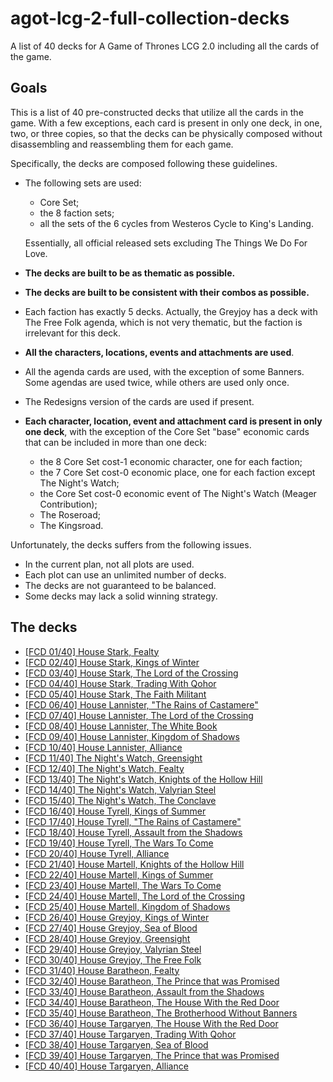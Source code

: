# agot-lcg-2-full-collection-decks
A list of 40 decks for A Game of Thrones LCG 2.0 including all the cards of the game.

## Goals

This is a list of 40 pre-constructed decks that utilize all the cards in the game. With a few exceptions, each card is present in only one deck, in one, two, or three copies, so that the decks can be physically composed without disassembling and reassembling them for each game.

Specifically, the decks are composed following these guidelines.

- The following sets are used:
  - Core Set;
  - the 8 faction sets;
  - all the sets of the 6 cycles from Westeros Cycle to King's Landing.
  
  Essentially, all official released sets excluding The Things We Do For Love.

- **The decks are built to be as thematic as possible.**

- **The decks are built to be consistent with their combos as possible.**

- Each faction has exactly 5 decks. Actually, the Greyjoy has a deck with The Free Folk agenda, which is not very thematic, but the faction is irrelevant for this deck.

- **All the characters, locations, events and attachments are used**.

- All the agenda cards are used, with the exception of some Banners. Some agendas are used twice, while others are used only once.

- The Redesigns version of the cards are used if present.

- **Each character, location, event and attachment card is present in only one deck**, with the exception of the Core Set "base" economic cards that can be included in more than one deck:
  - the 8 Core Set cost-1 economic character, one for each faction;
  - the 7 Core Set cost-0 economic place, one for each faction except The Night's Watch;
  - the Core Set cost-0 economic event of The Night's Watch (Meager Contribution);
  - The Roseroad;
  - The Kingsroad.

Unfortunately, the decks suffers from the following issues.
- In the current plan, not all plots are used.
- Each plot can use an unlimited number of decks.
- The decks are not guaranteed to be balanced.
- Some decks may lack a solid winning strategy. 

## The decks
- [[FCD 01/40] House Stark, Fealty](https://thronesdb.com/deck/view/701617fc-4f6d-4f6d-80c1-811cddb4dcdb)
- [[FCD 02/40] House Stark, Kings of Winter](https://thronesdb.com/deck/view/2f34db6a-7ba9-4681-9d09-46c6926009e6)
- [[FCD 03/40] House Stark, The Lord of the Crossing](https://thronesdb.com/deck/view/7a6d8fd7-71c1-4e57-b9d5-0ff6e56d6f59)
- [[FCD 04/40] House Stark, Trading With Qohor](https://thronesdb.com/deck/view/4ff8de95-8e0d-4c64-82b6-b2d8abaea471)
- [[FCD 05/40] House Stark, The Faith Militant](https://thronesdb.com/deck/view/f86b8613-5e66-4c67-8bd3-d4d75018115a)
- [[FCD 06/40] House Lannister, "The Rains of Castamere"](https://thronesdb.com/deck/view/fb541122-735e-451e-a4dc-2bdd1d16727f)
- [[FCD 07/40] House Lannister, The Lord of the Crossing](https://thronesdb.com/deck/view/ff3d5eda-1791-4229-8fb4-18171a407a80)
- [[FCD 08/40] House Lannister, The White Book](https://thronesdb.com/deck/view/b783c057-fe92-48ab-a720-60376f5d4279)
- [[FCD 09/40] House Lannister, Kingdom of Shadows](https://thronesdb.com/deck/view/40c29214-b0d0-4808-a9f3-bb02a9a96bc0)
- [[FCD 10/40] House Lannister, Alliance](https://thronesdb.com/deck/view/b6ea16b5-fc1c-420d-9890-f63c28aa689c)
- [[FCD 11/40] The Night's Watch, Greensight](https://thronesdb.com/deck/view/29f01fbc-0af2-476b-a59d-5ea33fa596ef)
- [[FCD 12/40] The Night's Watch, Fealty](https://thronesdb.com/deck/view/63df57f5-ba39-455a-bf22-48abdcf58a98)
- [[FCD 13/40] The Night's Watch, Knights of the Hollow Hill](https://thronesdb.com/deck/view/0f0fd593-06cb-4eb5-b8b2-de354ad45b45)
- [[FCD 14/40] The Night's Watch, Valyrian Steel](https://thronesdb.com/deck/view/c7bf95e3-dd0d-44c3-aefc-1bf1ecc1689f)
- [[FCD 15/40] The Night's Watch, The Conclave](https://thronesdb.com/deck/view/a910c8b0-7cd4-4a41-b7ca-b29ec839838a)
- [[FCD 16/40] House Tyrell, Kings of Summer](https://thronesdb.com/deck/view/06f4ae93-6c11-4597-94e1-6cc953060bf7)
- [[FCD 17/40] House Tyrell, "The Rains of Castamere"](https://thronesdb.com/deck/view/e603277e-d94f-4961-b12a-b4b9b728ef3d)
- [[FCD 18/40] House Tyrell, Assault from the Shadows](https://thronesdb.com/deck/view/07d02c00-893a-4d4e-bb61-cf5dbe1c36ea)
- [[FCD 19/40] House Tyrell, The Wars To Come](https://thronesdb.com/deck/view/81cb99c7-13da-4766-8f3b-58a450839356)
- [[FCD 20/40] House Tyrell, Alliance](https://thronesdb.com/deck/view/ba8040e2-97ad-4410-8271-e54a490a4cc7)
- [[FCD 21/40] House Martell, Knights of the Hollow Hill](https://thronesdb.com/deck/view/86b27092-8d96-4f0c-aede-4b608322914b)
- [[FCD 22/40] House Martell, Kings of Summer](https://thronesdb.com/deck/view/9be9c281-d756-438e-80e9-30195e8c9376)
- [[FCD 23/40] House Martell, The Wars To Come](https://thronesdb.com/deck/view/e0b17238-9263-4112-9124-6087c7675739)
- [[FCD 24/40] House Martell, The Lord of the Crossing](https://thronesdb.com/deck/view/cfa00303-89e1-42f2-8298-497e114a0dfb)
- [[FCD 25/40] House Martell, Kingdom of Shadows](https://thronesdb.com/deck/view/4e435a5b-de8a-4ba8-86bf-834cc87b1c20)
- [[FCD 26/40] House Greyjoy, Kings of Winter](https://thronesdb.com/deck/view/47913629-c66c-4311-9e42-0ca5dbf7cb36)
- [[FCD 27/40] House Greyjoy, Sea of Blood](https://thronesdb.com/deck/view/94b9ba77-1ade-4297-b973-1e9de905cab4)
- [[FCD 28/40] House Greyjoy, Greensight](https://thronesdb.com/deck/view/d913b69e-3f9f-4984-b401-2275e9742412)
- [[FCD 29/40] House Greyjoy, Valyrian Steel](https://thronesdb.com/deck/view/7cf9c778-724e-4e63-9b04-55582cf0c81b)
- [[FCD 30/40] House Greyjoy, The Free Folk](https://thronesdb.com/deck/view/169ce88c-079c-4428-b727-50f9f5bc4d05)
- [[FCD 31/40] House Baratheon, Fealty](https://thronesdb.com/deck/view/745c452a-50e1-4f1f-83b9-dcdd33f79c47)
- [[FCD 32/40] House Baratheon, The Prince that was Promised](https://thronesdb.com/deck/view/8dfc4564-2bd0-4fc3-af8a-b1a8c0e51695)
- [[FCD 33/40] House Baratheon, Assault from the Shadows](https://thronesdb.com/deck/view/163ba39a-de9c-4f57-8d7b-a31483a2deff)
- [[FCD 34/40] House Baratheon, The House With the Red Door](https://thronesdb.com/deck/view/95146a00-e9cf-49e7-a9f2-75f4c780b6f1)
- [[FCD 35/40] House Baratheon, The Brotherhood Without Banners](https://thronesdb.com/deck/view/754064e7-1546-433c-8324-86f4a00bd060)
- [[FCD 36/40] House Targaryen, The House With the Red Door](https://thronesdb.com/deck/view/50f7829f-9abf-4be0-a6d6-48f24f632153)
- [[FCD 37/40] House Targaryen, Trading With Qohor](https://thronesdb.com/deck/view/26e5d1fc-0615-4489-99a6-4adb820066eb)
- [[FCD 38/40] House Targaryen, Sea of Blood](https://thronesdb.com/deck/view/1e6a6d70-1402-44cd-8ea3-b9c9ae88bfb0)
- [[FCD 39/40] House Targaryen, The Prince that was Promised](https://thronesdb.com/deck/view/57852939-6843-4f19-8519-3bdf0cd2b929)
- [[FCD 40/40] House Targaryen, Alliance](https://thronesdb.com/deck/view/896d89f9-5199-46e8-811f-496e080d488e)
   